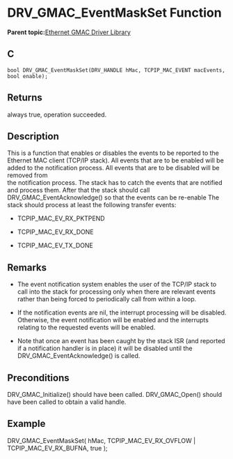 # DRV\_GMAC\_EventMaskSet Function

**Parent topic:**[Ethernet GMAC Driver Library](GUID-A24BDAD2-C63E-40B1-894D-1DC3CC6CB66A.md)

## C

```
bool DRV_GMAC_EventMaskSet(DRV_HANDLE hMac, TCPIP_MAC_EVENT macEvents, bool enable); 
```

## Returns

always true, operation succeeded.

## Description

This is a function that enables or disables the events to be reported to the Ethernet MAC client \(TCP/IP stack\). All events that are to be enabled will be added to the notification process. All events that are to be disabled will be removed from<br />the notification process. The stack has to catch the events that are notified and process them. After that the stack should call DRV\_GMAC\_EventAcknowledge\(\) so that the events can be re-enable The stack should process at least the following transfer events:

-   TCPIP\_MAC\_EV\_RX\_PKTPEND

-   TCPIP\_MAC\_EV\_RX\_DONE

-   TCPIP\_MAC\_EV\_TX\_DONE


## Remarks

-   The event notification system enables the user of the TCP/IP stack to call into the stack for processing only when there are relevant events rather than being forced to periodically call from within a loop.

-   If the notification events are nil, the interrupt processing will be disabled. Otherwise, the event notification will be enabled and the interrupts relating to the requested events will be enabled.

-   Note that once an event has been caught by the stack ISR \(and reported if a notification handler is in place\) it will be disabled until the DRV\_GMAC\_EventAcknowledge\(\) is called.


## Preconditions

DRV\_GMAC\_Initialize\(\) should have been called. DRV\_GMAC\_Open\(\) should have been called to obtain a valid handle.

## Example

DRV\_GMAC\_EventMaskSet\( hMac, TCPIP\_MAC\_EV\_RX\_OVFLOW \| TCPIP\_MAC\_EV\_RX\_BUFNA, true \);


